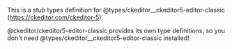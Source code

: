 This is a stub types definition for @types/ckeditor__ckeditor5-editor-classic (https://ckeditor.com/ckeditor-5).

@ckeditor/ckeditor5-editor-classic provides its own type definitions, so you don't need @types/ckeditor__ckeditor5-editor-classic installed!